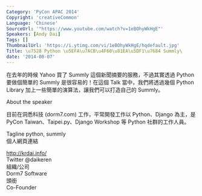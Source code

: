 ```yaml
---
Category: 'PyCon APAC 2014'
Copyright: 'creativeCommon'
Language: 'Chinese'
SourceUrl: '"https://www.youtube.com/watch?v=1eBOhyWkHgE"'
Speakers: [Andy Dai]
Tags: []
ThumbnailUrl: 'https://i.ytimg.com/vi/1eBOhyWkHgE/hqdefault.jpg'
Title: \u7528 Python \u5EFA\u7ACB\u4F60\u81EA\u5DF1\u7684 Summly\
date: '2014-08-07'
---
```

在去年的時候 Yahoo 買了 Summly 這個新聞摘要的服務，不過其實透過 Python 要做個簡單的 Summly 是很容易的！在這個 Talk 當中，我們將透過幾個 Python Library 加上一些簡單的演算法，讓我們可以打造自己的 Summly。


About the speaker

目前在洞悉科技 (dorm7.com) 工作，平常開發工作以 Python、Django 為主，是 PyCon Taiwan、Taipei.py、Django Workshop 等 Python 社群的工作人員。

Tagline
python, summly  
個人網頁連結

<http://krdai.info/>  
Twitter
@daikeren  
組織/公司  
Dorm7 Software  
頭銜  
Co-Founder  